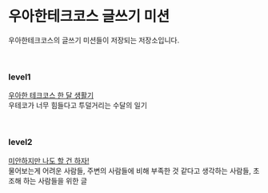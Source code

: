 # 우아한테크코스 글쓰기 미션
우아한테크코스의 글쓰기 미션들이 저장되는 저장소입니다.

<br>

### level1 
[우아한 테크코스 한 달 생활기](https://github.com/otter66/woowa-writing-5/blob/otter66/level1/README.md)   
우테코가 너무 힘들다고 투덜거리는 수달의 일기

<br>

### level2
[미안하지만 나도 할 건 하자!](https://github.com/otter66/woowa-writing-5/blob/otter66/level2/README.md)   
물어보는게 어려운 사람들, 주변의 사람들에 비해 부족한 것 같다고 생각하는 사람들, 초조해 하는 사람들을 위한 글
